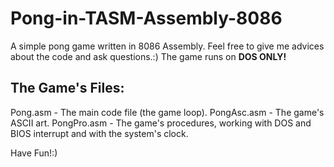 # Pong-in-TASM-Assembly-8086
A simple pong game written in 8086 Assembly.
Feel free to give me advices about the code and ask questions.:)
The game runs on **DOS ONLY!**

## The Game's Files:
Pong.asm - The main code file (the game loop).
PongAsc.asm - The game's ASCII art.
PongPro.asm - The game's procedures, working with DOS and BIOS interrupt and with the system's clock.

Have Fun!:)
